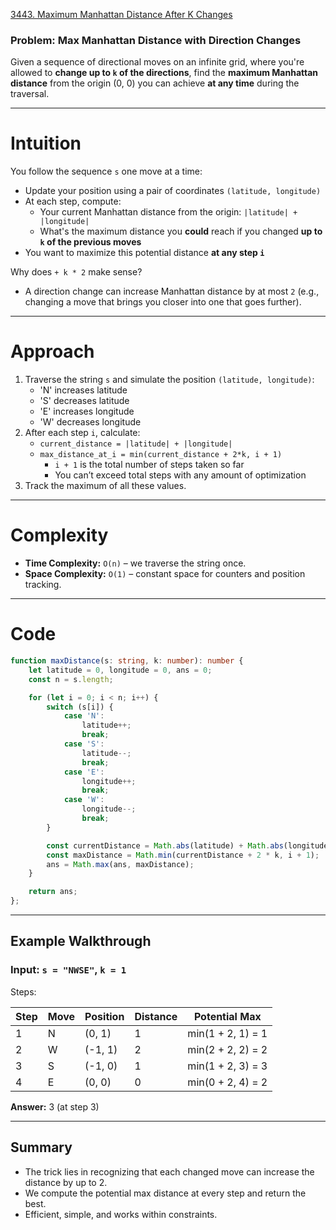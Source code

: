[3443. Maximum Manhattan Distance After K Changes](https://leetcode.com/problems/maximum-manhattan-distance-after-k-changes/)

### Problem: Max Manhattan Distance with Direction Changes

Given a sequence of directional moves on an infinite grid, where you're allowed to **change up to `k` of the directions**, find the **maximum Manhattan distance** from the origin (0, 0) you can achieve **at any time** during the traversal.

---

# Intuition

You follow the sequence `s` one move at a time:
- Update your position using a pair of coordinates `(latitude, longitude)`
- At each step, compute:
  - Your current Manhattan distance from the origin: `|latitude| + |longitude|`
  - What's the maximum distance you **could** reach if you changed **up to `k` of the previous moves**
- You want to maximize this potential distance **at any step `i`**

Why does `+ k * 2` make sense?
- A direction change can increase Manhattan distance by at most `2` (e.g., changing a move that brings you closer into one that goes further).

---

# Approach

1. Traverse the string `s` and simulate the position `(latitude, longitude)`:
   - 'N' increases latitude
   - 'S' decreases latitude
   - 'E' increases longitude
   - 'W' decreases longitude
2. After each step `i`, calculate:
   - `current_distance = |latitude| + |longitude|`
   - `max_distance_at_i = min(current_distance + 2*k, i + 1)`
     - `i + 1` is the total number of steps taken so far
     - You can’t exceed total steps with any amount of optimization
3. Track the maximum of all these values.

---

# Complexity

- **Time Complexity:** `O(n)` – we traverse the string once.
- **Space Complexity:** `O(1)` – constant space for counters and position tracking.

---

# Code

```ts
function maxDistance(s: string, k: number): number {
    let latitude = 0, longitude = 0, ans = 0;
    const n = s.length;

    for (let i = 0; i < n; i++) {
        switch (s[i]) {
            case 'N':
                latitude++;
                break;
            case 'S':
                latitude--;
                break;
            case 'E':
                longitude++;
                break;
            case 'W':
                longitude--;
                break;
        }

        const currentDistance = Math.abs(latitude) + Math.abs(longitude);
        const maxDistance = Math.min(currentDistance + 2 * k, i + 1);
        ans = Math.max(ans, maxDistance);
    }

    return ans;
};

```

---

## **Example Walkthrough**

### Input: `s = "NWSE"`, `k = 1`

Steps:

| Step | Move | Position      | Distance | Potential Max |
|------|------|---------------|----------|----------------|
| 1    | N    | (0, 1)        | 1        | min(1 + 2, 1) = 1 |
| 2    | W    | (-1, 1)       | 2        | min(2 + 2, 2) = 2 |
| 3    | S    | (-1, 0)       | 1        | min(1 + 2, 3) = 3 |
| 4    | E    | (0, 0)        | 0        | min(0 + 2, 4) = 2 |

**Answer:** 3 (at step 3)

---

## **Summary**

- The trick lies in recognizing that each changed move can increase the distance by up to 2.
- We compute the potential max distance at every step and return the best.
- Efficient, simple, and works within constraints.